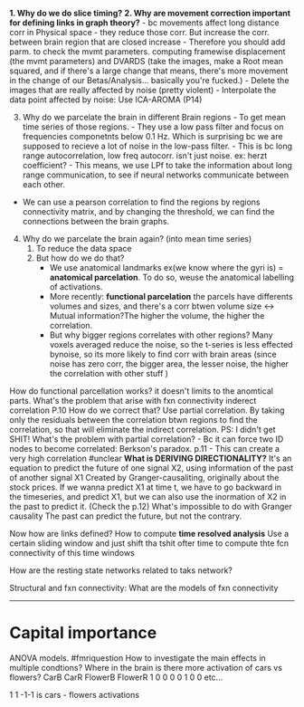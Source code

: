 **1. Why do we do slice timing?**
**2. Why are movement correction important for defining links in graph theory?**
	- bc movements affect long distance corr in Physical space - they reduce those corr. But increase the corr. between brain region that are closed increase
	- Therefore you should add parm. to check the mvmt parameters. computing framewise displacement (the mvmt parameters) and DVARDS (take the images, make a Root mean squared, and if there's a large change that means, there's more movement in the change of our Betas/Analysis... basically you're fucked.)
	- Delete the images that are really affected by noise (pretty violent)
	- Interpolate the data point affected by noise: Use ICA-AROMA (P14)

3. Why do we parcelate the brain in different Brain regions
	   - To get mean time series of those regions. 
	   - They use a low pass filter and focus on frequencies componetnts below 0.1 Hz. Which is surprising bc we are supposed to recieve a lot of noise in the low-pass filter.
	   - This is bc long range autocorrelation, low freq autocorr. isn't just noise. ex: herzt coefficient?
	   - This means, we use LPf to take the information about long range communication, to see if neural networks communicate between each other. 
- We can use a pearson correlation to find the regions by regions connectivity matrix, and by changing the threshold, we can find the connections between the brain graphs.

4. Why do we parcelate the brain again? (into mean time series)
	1. To reduce the data space
	2. But how do we do that?
		- We use anatomical landmarks ex(we know where the gyri is) = **anatomical parcelation**. To do so, weuse the anatomical labelling of activations.
		- More recently: **functional parcelation** the parcels have differents volumes and sizes, and there's a corr btwen volume size <-> Mutual information?The higher the volume, the higher the correlation. 
		- But why bigger regions correlates with other regions?
			Many voxels averaged reduce the noise, so the t-series is less effected bynoise, so its more likely to find corr with brain areas (since noise has zero corr, the bigger area, the lesser noise, the higher the correlation with other stuff )

How do functional parcellation works?
	it doesn't limits to the anomtical parts.
What's the problem that arise with fxn connectivity
	inderect correlation P.10
How do we correct that?
	Use partial correlation. By taking only the residuals between the correlation btwn regions to find the correlation, so that will eliminate the indirect correlation. 
		PS: I didn't get SHIT!
What's the problem with partial correlation?
	- Bc it can force two ID nodes to become correlated: Berkson's paradox. 
	p.11
	- This can create a very high correlation  #unclear 
**What is DERIVING DIRECTIONALITY?**
	It's an equation to predict the future of one signal X2, using information of the past of another signal X1
	Created by Granger-causaliting, originally about the stock prices. 
	If we wanna predict X1 at time t, we have to go backward in the timeseries, and predict X1, but we can also use the inormation of X2 in the past to predict it. (Check the p.12)
What's impossible to do with Granger causality
	The past can predict the future, but not the contrary. 


Now how are links defined?
How to compute **time resolved analysis**
	Use a certain sliding window and just shift tha tshit ofter time to compute thte fcn connectivity of this time windows

How are the resting state networks related to taks network?

Structural and fxn connectivity:
What are the models of fxn connectivity

----
# Capital importance
ANOVA models. #fmriquestion 
How to investigate the main effects in multiple condtions? 
Where in the brain is there more activation of cars vs flowers? 
 CarB CarR FlowerB FlowerR
 1        0       0              0
 0        1       0              0
 etc...
 
 1 1 -1-1 is cars - flowers activations
 